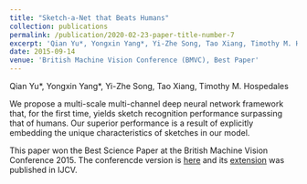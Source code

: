 ```yaml
---
title: "Sketch-a-Net that Beats Humans"
collection: publications
permalink: /publication/2020-02-23-paper-title-number-7
excerpt: 'Qian Yu*, Yongxin Yang*, Yi-Zhe Song, Tao Xiang, Timothy M. Hospedales'
date: 2015-09-14
venue: 'British Machine Vision Conference (BMVC), Best Paper'
---
```

Qian Yu*, Yongxin Yang*, Yi-Zhe Song, Tao Xiang, Timothy M. Hospedales

We propose a multi-scale multi-channel deep neural network framework that, for the first time, yields sketch recognition performance surpassing that of humans. Our superior performance is a result of explicitly embedding the unique characteristics of sketches in our model.

This paper won the Best Science Paper at the British Machine Vision Conference 2015. The conferencde version is [here](http://www.eecs.qmul.ac.uk/~tmh/papers/yu2015sketchanet.pdf) and its [extension](https://www.eecs.qmul.ac.uk/~qian/Qian's%20Materials/paper/IJCV_revised_version.pdf) was published in IJCV.